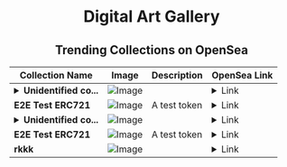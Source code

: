 <div align="center">

# Digital Art Gallery

## Trending Collections on OpenSea

| Collection Name                       | Image                                                                                     | Description                       | OpenSea Link                                                                                          |
|---------------------------------------|-------------------------------------------------------------------------------------------|-----------------------------------|--------------------------------------------------------------------------------------------------------|
| **<details><summary>Unidentified co...</summary>Unidentified contract a4e6bda7-c4b4-441d-881c-28afad165c18</details>** | ![Image](https://i.seadn.io/s/raw/files/e9acf51ddce687ccf33c485e916aec1b.jpg?w=500&auto=format?w=200&auto=format) |  | <details><summary>Link</summary>[Unidentified contract a4e6bda7-c4b4-441d-881c-28afad165c18](https://opensea.io/collection/unidentified-contract-a4e6bda7-c4b4-441d-881c-28af)</details> |
| **E2E Test ERC721** | ![Image](https://raw.seadn.io/files/f535352360363c69072539499ab83fd5.svg?w=200&auto=format) | A test token | <details><summary>Link</summary>[E2E Test ERC721](https://opensea.io/collection/e2e-test-erc721-1934)</details> |
| **<details><summary>Unidentified co...</summary>Unidentified contract 2b4dfdb7-91b7-4a1f-b27c-f932918739b3</details>** | ![Image](https://i.seadn.io/s/raw/files/a837708742ad8afcb35eb60ba787976d.jpg?w=500&auto=format?w=200&auto=format) |  | <details><summary>Link</summary>[Unidentified contract 2b4dfdb7-91b7-4a1f-b27c-f932918739b3](https://opensea.io/collection/unidentified-contract-2b4dfdb7-91b7-4a1f-b27c-f932)</details> |
| **E2E Test ERC721** | ![Image](https://raw.seadn.io/files/e6a85041d34c1998280150483dd34909.svg?w=200&auto=format) | A test token | <details><summary>Link</summary>[E2E Test ERC721](https://opensea.io/collection/e2e-test-erc721-1933)</details> |
| **rkkk** | ![Image](https://i.seadn.io/s/raw/files/83dc68eee9ab4959aeb9a248a36af0e4.png?w=500&auto=format?w=200&auto=format) |  | <details><summary>Link</summary>[rkkk](https://opensea.io/collection/rkkk)</details> |

</div>